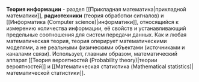 **Теория информации** - раздел [[Прикладная математика|прикладной математики]], **радиотехники** (теория обработки сигналов) и [[Информатика (Computer science)|информатики]], относящийся к измерению количества информации, её свойств и устанавливающий предельные соотношения для систем передачи данных. Как и любая математическая теория, теория оперирует математическими моделями, а не реальными физическими объектами (источниками и каналами связи). Использует, главным образом, математический аппарат [[Теория вероятностей (Probability theory)|теории вероятностей]] и [[Математическая статистика (Mathematical statistics)|математической статистики]].